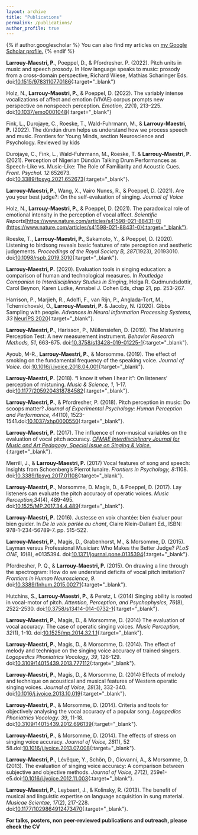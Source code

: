 ```yaml
---
layout: archive
title: "Publications"
permalink: /publications/
author_profile: true
---
```


{% if author.googlescholar %}
  You can also find my articles on <u><a href="{{author.googlescholar}}">my Google Scholar profile</a>.</u>
{% endif %}

**Larrouy-Maestri, P.**, Poeppel, D., & Pfordresher. P. (2022). Pitch units in music and speech prosody. In How
language speaks to music: prosody from a cross-domain perspective, Richard Wiese, Mathias Scharinger Eds.
doi:[10.1515/9783110770186](https://www.degruyter.com/document/doi/10.1515/9783110770186/html){:target="_blank"}

Holz, N., **Larrouy-Maestri, P.**, & Poeppel, D. (2022). The variably intense vocalizations of affect and emotion (VIVAE) corpus prompts new perspective on nonspeech perception. *Emotion, 22*(1), 213–225. doi:[10.1037/emo0001048](https://doi.org/10.1037/emo0001048){:target="_blank"}

Fink, L., Durojaye, C., Roeske, T., Wald-Fuhrmann, M., & **Larrouy-Maestri, P.** (2022). The dùndún
drum helps us understand how we process speech and music. Frontiers for Young Minds, section
Neuroscience and Psychology. Reviewed by kids

Durojaye, C., Fink, L., Wald-Fuhrmann, M., Roeske, T. & **Larrouy-Maestri, P.** (2021). Perception of Nigerian Dùndún Talking Drum Performances as Speech-Like vs. Music-Like: The Role of Familiarity and Acoustic Cues. *Front. Psychol. 12*:652673. doi:[10.3389/fpsyg.2021.652673](https://doi.org/10.3389/fpsyg.2021.652673){:target="_blank"}.

**Larrouy-Maestri, P.**, Wang, X., Vairo Nunes, R., & Poeppel, D. (2021). Are you your best judge?: On the self-evaluation of singing. *Journal of Voice* 

Holz, N., **Larrouy-Maestri, P.**, & Poeppel, D. (2021). The paradoxical role of emotional intensity in the perception of vocal affect. *Scientific Reports*[https://www.nature.com/articles/s41598-021-88431-0](https://www.nature.com/articles/s41598-021-88431-0){:target="_blank"}.

Roeske, T., **Larrouy-Maestri, P.**, Sakamoto, Y., & Poeppel, D. (2020). Listening to birdsong reveals basic features of rate perception and aesthetic judgements. *Proceedings of the Royal Society B, 287*(1923), 20193010. doi:[10.1098/rspb.2019.3010](https://royalsocietypublishing.org/doi/full/10.1098/rspb.2019.3010){:target="_blank"}.

**Larrouy-Maestri, P.** (2020). Evaluation tools in singing education: a comparison of human and technological measures. In *Routledge Companion to Interdisciplinary Studies in Singing*, Helga R. Gudmundsdottir, Carol Beynon, Karen Ludke, Annabel J. Cohen Eds, chap 21, pp. 253-267.

Harrison, P., Marjieh, R., Adolfi, F., van Rijn, P., Anglada-Tort, M., Tchernichovski, O., **Larrouy-Maestri, P.** & Jacoby, N. (2020). Gibbs Sampling with people. *Advances in Neural Information Processing Systems, 33* [NeurIPS 2020](https://proceedings.neurips.cc/paper/2020/hash/7880d7226e872b776d8b9f23975e2a3d-Abstract.html){:target="_blank"}.

**Larrouy-Maestri, P.**, Harisson, P., Müllensiefen, D. (2019). The Mistuning Perception Test: A new measurement instrument. *Behavior Research Methods, 51*, 663-675. doi:[10.3758/s13428-019-01225-1](https://link.springer.com/article/10.3758/s13428-019-01225-1){:target="_blank"}.

Ayoub, M-R., **Larrouy-Maestri, P.**, & Morsomme. (2019). The effect of smoking on the fundamental frequency of the speaking voice. *Journal of Voice*. doi:[10.1016/j.jvoice.2018.04.001](https://www.sciencedirect.com/science/article/abs/pii/S0892199717305921){:target="_blank"}.

**Larrouy-Maestri, P.** (2018). “I know it when I hear it”: On listeners’ perception of mistuning. *Music & Science, 1*, 1-17. doi:[10.1177/2059204318784582](https://journals.sagepub.com/doi/10.1177/2059204318784582){:target="_blank"}.

**Larrouy-Maestri, P.**, & Pfordresher, P. (2018). Pitch perception in music: Do scoops matter? *Journal of Experimental Psychology: Human Perception and Performance, 44*(10), 1523-1541.doi:[10.1037/xhp0000550](https://pubmed.ncbi.nlm.nih.gov/29975095/){:target="_blank"}.

**Larrouy-Maestri, P.** (2017). The influence of non-musical variables on the evaluation of vocal pitch accuracy. [*CFMAE Interdisciplinary Journal for Music and Art Pedagogy, Special Issue on Singing & Voice.*](https://cfmaejournal.wordpress.com/2019/01/29/cfmae-vol-9-2017-singing-voice-special-issue/){:target="_blank"}.

Merrill, J., & **Larrouy-Maestri, P.** (2017) Vocal features of song and speech: Insights from Schoenberg’s Pierrot lunaire. *Frontiers in Psychology, 8*:1108. doi:[10.3389/fpsyg.2017.01108](https://www.frontiersin.org/articles/10.3389/fpsyg.2017.01108/full){:target="_blank"}.

**Larrouy-Maestri, P.**, Morsomme, D. Magis, D., & Poeppel, D. (2017). Lay listeners can evaluate the pitch accuracy of operatic voices. *Music Perception,34*(4), 489-495. doi:[10.1525/MP.2017.34.4.489](https://online.ucpress.edu/mp/article-abstract/34/4/489/62808/Lay-Listeners-Can-Evaluate-the-Pitch-Accuracy-of?redirectedFrom=fulltext){:target="_blank"}.

**Larrouy-Maestri, P.** (2016). Justesse en voix chantée: bien évaluer pour bien guider. In *De la voix parlée au chant*, Claire Klein-Dallant Ed., ISBN: 978-1-234-56789-7. pp. 515-522.

**Larrouy-Maestri, P.**, Magis, D., Grabenhorst, M., & Morsomme, D. (2015). Layman versus Professional Musician: Who Makes the Better Judge? *PLoS ONE, 10*(8), e0135394. doi:[10.1371/journal.pone.0135394](https://journals.plos.org/plosone/article?id=10.1371/journal.pone.0135394#:~:text=The%20present%20study%20investigates%20laypersons,melodies%20performed%20by%20untrained%20singers.&text=The%20findings%20suggest%20that%20the,pitch%20accuracy%20of%20untrained%20singers.){:target="_blank"}.

Pfordresher, P. Q., & **Larrouy-Maestri, P.** (2015). On drawing a line through the spectrogram: How do we understand deficits of vocal pitch imitation? *Frontiers in Human Neuroscience, 9*. doi:[10.3389/fnhum.2015.00271](https://www.frontiersin.org/articles/10.3389/fnhum.2015.00271/full){:target="_blank"}.

Hutchins, S., **Larrouy-Maestri, P.**, & Peretz, I. (2014) Singing ability is rooted in vocal-motor of pitch. *Attention, Perception, and Psychophysics, 76*(8), 2522-2530. doi:[10.3758/s13414-014-0732-1](https://pubmed.ncbi.nlm.nih.gov/25060548/){:target="_blank"}.

**Larrouy-Maestri, P.**, Magis, D., & Morsomme, D. (2014) The evaluation of vocal accuracy: The case of operatic singing voices. *Music Perception, 32*(1), 1-10. doi:[10.1525/mp.2014.32.1.1](https://www.jstor.org/stable/10.1525/mp.2014.32.1.1){:target="_blank"}.

**Larrouy-Maestri, P.**, Magis, D., & Morsomme, D. (2014). The effect of melody and technique on the singing voice accuracy of trained singers. *Logopedics Phoniatrics Vocology, 39*, 126-129. doi:[10.3109/14015439.2013.777112](https://pubmed.ncbi.nlm.nih.gov/23570497/){:target="_blank"}.

**Larrouy-Maestri, P.**, Magis, D., & Morsomme, D. (2014) Effects of melody and technique on acoustical and musical features of Western operatic singing voices. *Journal of Voice, 28*(3), 332-340. doi:[10.1016/j.jvoice.2013.10.019](https://pubmed.ncbi.nlm.nih.gov/24495421/){:target="_blank"}.

**Larrouy-Maestri, P.**, & Morsomme, D. (2014). Criteria and tools for objectively analysing the vocal accuracy of a popular song. *Logopedics Phoniatrics Vocology. 39*, 11-18. doi:[10.3109/14015439.2012.696139](https://pubmed.ncbi.nlm.nih.gov/22721558/){:target="_blank"}.

**Larrouy-Maestri, P.**, & Morsomme, D. (2014). The effects of stress on singing voice accuracy. *Journal of Voice, 28*(1), 52 58.doi:[10.1016/j.jvoice.2013.07.008](https://www.jvoice.org/article/S0892-1997(13)00144-6/references){:target="_blank"}.

**Larrouy-Maestri, P.**, Lévêque, Y., Schön, D., Giovanni, A., & Morsomme, D. (2013). The evaluation of singing voice accuracy: A comparison between subjective and objective methods. *Journal of Voice, 27*(2), 259e1-e5.doi:[10.1016/j.jvoice.2012.11.003](https://www.jvoice.org/article/S0892-1997(12)00195-6/fulltext){:target="_blank"}.

**Larrouy-Maestri, P.**, Leybaert, J., & Kolinsky, R. (2013). The benefit of musical and linguistic expertise on language acquisition in sung material. *Musicae Scientae, 17*(2), 217-228. doi:[10.1177/1029864912473470](https://psycnet.apa.org/record/2013-21513-005){:target="_blank"}.




**For talks, posters, non peer-reviewed publications and outreach, please check the CV**

<!--
{% include base_path %}

{% for post in site.publications reversed %}
  {% include archive-single.html %}
{% endfor %}
-->
